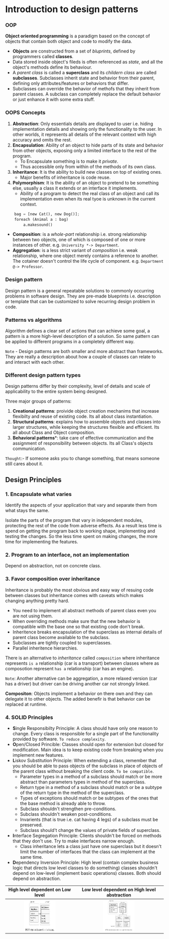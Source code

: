 # Introduction to design patterns

### OOP
**Object oriented programming** is a paradigm based on the concept of objects that contain both object and code to modify the data. 
* **Objects** are constructed from a set of *bluprints*, defined by programmers called **classes**.
* Data stored inside object's fileds is often referenced as *state*, and all the object's methods define its behaviour.
* A *parent class* is called a **superclass** and its *childern class* are called **subclasses**. Subclasses inherit state and behavior from their parent, defining only attributes/features or behaviors that differ.
* Subclasses can override the behavior of methofs that they inherit from parent classes. A subclass can completely replace the default behavior or just enhance it with some extra stuff.

### OOPS Concepts
1. **Abstraction**: Only essentials details are displayed to user i.e. hiding implementation details and showing only the functionality to the user. In other worlds, it represents all details of the relevant context with high accuracy and omits the rest.
2. **Encapsulation**: Ability of an object to hide parts of its state and behavior from other objects, exposing only a limited interface to the rest of the program. 
    * To Encapsulate something is to make it *private*.
    * Thus accessible only from within of the methods of its own class.
3. **Inheritance**: It is the ability to build new classes on top of existing ones. 
    * Major benefits of inheritance is code reuse.
4. **Polymorphism**: It is the ability of an object to pretend to be something else, usually a class it extends or an interface it implements.
    * Ability of a program to detect the real class of an object and call its implementation even when its real tyoe is unknown in the current context. 
```python
    bag = [new Cat(), new Dog()];
    foreach (Animal a : bag)
        a.makesound()
```
* **Composition**: is a *whole-part* relationship i.e. strong relationship between two objects, one of which is composed of one or more instances of other. e.g. `University *-> Department`. 
* **Aggregation**: is a less strict variant of *composition* i.e. weak relationship, where one object merely contains a reference to another. The cotainer doesn't control the life cycle of component. e.g. `Department @-> Professor`.


### Design pattern
Design pattern is a general repeatable solutions to commonly occurring problems in software design. They are pre-made blueprints i.e. description or template that can be customized to solve recurring design problem in code.

### Patterns vs algorithms
Algorithm defines a clear set of actions that can achieve some goal, a pattern is a more high-level description of a solution. So same pattern can be applied to different programs in a completely different way.

`Note` - Design patterns are both smaller and more abstract than frameworks. They are really a description about how a couple of classes can relate to and interact with each other.

### Different design pattern types
Design patterns differ by their complexity, level of details and scale of applicability to the entire system being designed.

Three major groups of patterns:

1. **Creational patterns**: proivide object creation mechanims that increase flexibilty and reuse of existing code. Its all about class instantiation.
2. **Structural patterns**: explains how to assemble objects and classes into larger structures, while keeping the structures flexible and efficient. Its all about Class and Object composition.
3. **Behavioral patterns***: take care of effective communication and the assignment of responsibility between objects. Its all  Class's objects communication.

`Thought`:- If someone asks you to change something, that means someone still cares about it.


## Design Principles

### 1. Encapsulate what varies
Identify the aspects of your application that vary and separate them from what stays the same.

Isolate the parts of the program that vary in independent modules, protecting the rest of the code from adverse effects. As a result less time is spend on getting the program back to working shape, implementing and testing the changes. So the less time spent on making changes, the more time for implementing the features.

### 2. Program to an interface, not an implementation
Depend on abstraction, not on concrete class.

### 3. Favor composition over inheritance
Inheritance is probably the most obvious and easy way of resuing code between classes but inheritance comes with caveats which makes changing anything pretty hard.
    
* You need to implement all abstract methods of parent class even you are not using them.
* When overriding methods make sure that the new behavior is compatible with the base one so that existing code don't break.
* Inheritence breaks encapsulation of the superclass as internal details of parent class become available to the subclass.
* Subclasses are tightly coupled to superclasses.
* Parallel inheritence hierarchies.

There is an alternative to *inheritance* called `composition` where inheritance represents `is a` relationship (car is a transport) between classes where as composotion  represent `has a` relationship (car has an engine). 

`Note`: Another alternative can be aggregation, a more relaxed version (car has a driver) but driver can be driving another car not strongly linked.

**Compositon**: Objects implement a behavior on there own and they can delegate it to other objects. The added benefir is that behavior can be replaced at runtime.

### 4. SOLID Principles
* **S**ingle Responsibilty Principle: A class should have only one reason to change. Every class is responsible for a single part of the functionality provided by software. `To reduce complexity`.
* **O**pen/Closed Princible: Classes should open for extension but closed for modification. Main idea is to keep existing code from breaking when you implement new features.
* **L**iskov Substitution Principle: When extending a class, remember that you should be able to pass objects of the subclass in place of objects of the parent class without breaking the client code. `To be compatible`. 
    * Parameter types in a method of a subclass should match or be more abstract than parameters types in method of the superclass.
    * Return type in a method of a subclass should match or be a subtype of the return type in the method of the superclass.
    * Types of exceptions should match or be subtypes of the ones that the base method is already able to throw.
    * Subclass shouldn't strengthen pre-conditions.
    * Subclass shouldn't weaken post-conditions.
    * Invarients (that is true i.e. cat having 4 legs) of a subclass must be preserved.
    * Subclass should't change the values of private fields of superclass.
* **I**nterface Segregation Principle: Clients shouldn't be forced on methods that they don't use. Try to make interfaces narrow enough.
    * Class inheritance lets a class just have one superclass but it doesn't limit the number of interfaces that the class can implement at the same time.
* **D**ependency Inversion Principle: High level (contain complex business logic that directs low level classes to do something) classes shouldn't depend on low-level (implement basic operations) classes. Both should depend on abstraction. 


| High level dependent on Low level | Low level dependent on High level abstraction |
|:----------: |:-------------:|
| <img src="https://github.com/saikuNoCoda/DCandor/blob/main/Design%20Patterns/Resources/2.jpg?raw=true" style="height: 100px; width:100px;"/> | <img src="https://github.com/saikuNoCoda/DCandor/blob/main/Design%20Patterns/Resources/1.jpg?raw=true" style="height: 100px; width:100px;"/> |
